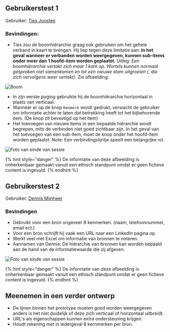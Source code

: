 


## Gebruikerstest 1

Gebruiker: [Ties Joosten](https://www.ftm.nl/auteur/ties-joosten)

### Bevindingen:
* Ties zou de boomhiërarchie graag ook gebruiken om het gehele verband in kaart te brengen. Hij liep tegen deze limitatie aan: **In het geval wanneer er verbanden worden weergegeven, kunnen sub-items onder meer dan 1 hoofd-item worden geplaatst.** Uitleg: *Een boomhiërarchie vertakt zich maar 1 kant op. Wortels kunnen normaal gesproken niet samenkomen en tot een nieuwe stam uitgroeien (, die zich vervolgens weer vertakt).*  Zie afbeelding:

![Boom](content/boom.png)

* In zijn eerste poging gebruikte hij de boomhiërarchie horizontaal in plaats van verticaal.
* Wanneer er op de knop `Kenmerk` wordt gedrukt, verwacht de gebruiker om informatie achter te laten dat betrekking heeft tot het bijbehorende item. (De knop zit bevestigd op het item)
* Het toevoegen van nieuwe items in een bepaalde hiërarchie wordt begrepen, mits de verbinden niet goed zichtbaar zijn. In het geval van het toevoegen van een sub-item, moet de knop onder het hoofd-item worden geplaatst. Note: Een verbindingslijntje speelt een belangrijke rol.

![Foto van einde van sessie](content/testen-met-ties.jpg)

{% hint style="danger" %}
De informatie van deze afbeelding is onherkenbaar gemaakt vanuit een ethisch standpunt omdat er geen fictieve content is ingevuld.
{% endhint %}


## Gebruikerstest 2

Gebruiker: [Dennis Mijnheer](https://www.ftm.nl/auteur/Dennis-Mijnheer)

### Bevindingen

* Gebruikt voor een bron ongeveer 8 kenmerken. (naam, telefoonnummer, email ect.)
* Voor een bron schrijft hij vaak een URL naar een LinkedIn pagina op.
* Werkt veel met Excel om informatie van bronnen te noteren.
* Aannamen van Dennis: De hiërarchie van bronnen kan worden bepaald aan de hand van de informatiewaarde die zij afgeven.

![Foto van einde van sessie](content/testen-met-dennis.jpg)

{% hint style="danger" %}
De informatie van deze afbeelding is onherkenbaar gemaakt vanuit een ethisch standpunt omdat er geen fictieve content is ingevuld.
{% endhint %}


## Meenemen in een verder ontwerp
* De lijnen binnen het prototype moeten goed worden weergegeven anders is het niet duidelijk of deze zich verticaal of horizontaal uitbreidt.
* URL's als eigenschappen kunnen extra ondersteuning krijgen.
* Houdt rekening met in iedergeval 8 kernmerken per bron.